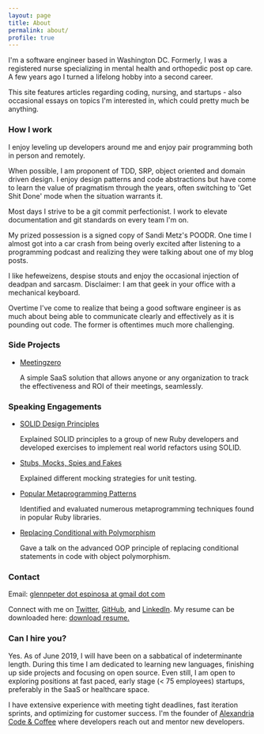 ```yaml
---
layout: page
title: About
permalink: about/
profile: true
---
```


<p>I'm a software engineer based in Washington DC. Formerly, I was a registered nurse specializing in mental health and orthopedic post op care. A few years ago I turned a lifelong hobby into a second career.

<p>This site features articles regarding coding, nursing, and startups - also occasional essays on topics I'm interested in, which could pretty much be anything.</p>

<h3>How I work</h3>
<p>I enjoy leveling up developers around me and enjoy pair programming both in person and remotely.</p>

<p>When possible, I am proponent of TDD, SRP, object oriented and domain driven design. I enjoy design patterns and code abstractions but have come to learn the value of pragmatism through the years, often switching to 'Get Shit Done' mode when the situation warrants it.</p>

<p>Most days I strive to be a git commit perfectionist. I work to elevate documentation and git standards on every team I'm on.</p>

<p>My prized possession is a signed copy of Sandi Metz's POODR. One time I almost got into a car crash from being overly excited after listening to a programming podcast and realizing they were talking about one of my blog posts.</p>

<p>I like hefeweizens, despise stouts and enjoy the occasional injection of deadpan and sarcasm. Disclaimer: I am that geek in your office with a mechanical keyboard.</p>

<p>Overtime I've come to realize that being a good software engineer is as much about being able to communicate clearly and effectively as it is pounding out code. The former is oftentimes much more challenging.</p>

<h3>Side Projects</h3>
<ul>
  <li><a target="_blank" href="https://www.meetingzero.co">Meetingzero</a><p>A simple SaaS solution that allows anyone or any organization to track the effectiveness and ROI of their meetings, seamlessly.</p></li>
</ul>

<h3>Speaking Engagements</h3>
<ul>

  <li>
    <a target="_blank" href="https://www.slideshare.net/gespinosa1/design-principles-solid-75896248">SOLID Design Principles</a>
    <p>Explained SOLID principles to a group of new Ruby developers and developed exercises to implement real world refactors using SOLID.</p>
  </li>

  <li>
    <a target="_blank" href="https://gitpitch.com/gxespino/stubs-mocks-spies-and-fakes">Stubs, Mocks, Spies and Fakes</a>
    <p>Explained different mocking strategies for unit testing.</p>
  </li>

  <li>
    <a target="_blank" href="https://www.slideshare.net/gespinosa1/metaprogramming-patterns">Popular Metaprogramming Patterns</a>
    <p>Identified and evaluated numerous metaprogramming techniques found in popular Ruby libraries.</p>
  </li>

  <li>
    <a target="_blank" href="https://www.slideshare.net/gespinosa1/polymorphism-ruby">Replacing Conditional with Polymorphism</a>
    <p>Gave a talk on the advanced OOP principle of replacing conditional statements in code with object polymorphism.</p>
  </li>

</ul>

<h3>Contact</h3>
<p>Email: <a href="mailto:glennpeter.espinosa@gmail.com?Subject=Hey%20Glenn!" target="_top">glennpeter dot espinosa at gmail dot com</a></p>
<p>Connect with me on <a target="_blank" href="http://www.twitter.com/gxespino">Twitter</a>, <a target="_blank" href="http://www.github.com/gxespino">GitHub</a>, and <a target="_blank" href="https://www.linkedin.com/in/glennespinosa">LinkedIn</a>. My resume can be downloaded here: <a target="_blank" href="http://glennespinosa.com/assets/EspinosaResumeMarch2019.pdf">download resume.</a>

<h3>Can I hire you?</h3>
<p>Yes. As of June 2019, I will have been on a sabbatical of indeterminante length. During this time I am dedicated to learning new languages, finishing up side projects and focusing on open source. Even still, I am open to exploring positions at fast paced, early stage (< 75 employees) startups, preferably in the SaaS or healthcare space.</p>

<p>I have extensive experience with meeting tight deadlines, fast iteration sprints, and optimizing for customer success. I'm the founder of <a target="_blank" href="http://www.meetup.com/Alexandria-Code-Coffee/">Alexandria Code & Coffee</a> where developers reach out and mentor new developers.</p> 

